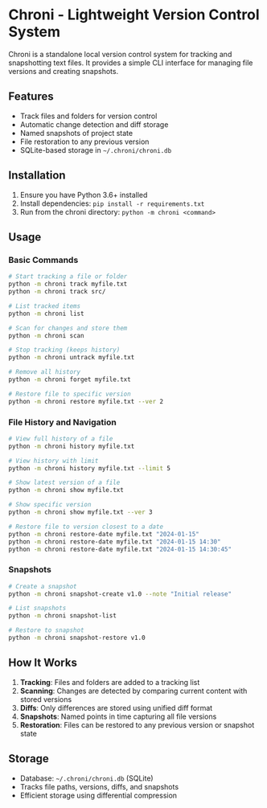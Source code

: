 # Chroni - Lightweight Version Control System

Chroni is a standalone local version control system for tracking and snapshotting text files. It provides a simple CLI interface for managing file versions and creating snapshots.

## Features

- Track files and folders for version control
- Automatic change detection and diff storage
- Named snapshots of project state
- File restoration to any previous version
- SQLite-based storage in `~/.chroni/chroni.db`

## Installation

1. Ensure you have Python 3.6+ installed
2. Install dependencies: `pip install -r requirements.txt`
3. Run from the chroni directory: `python -m chroni <command>`

## Usage

### Basic Commands

```bash
# Start tracking a file or folder
python -m chroni track myfile.txt
python -m chroni track src/

# List tracked items
python -m chroni list

# Scan for changes and store them
python -m chroni scan

# Stop tracking (keeps history)
python -m chroni untrack myfile.txt

# Remove all history
python -m chroni forget myfile.txt

# Restore file to specific version
python -m chroni restore myfile.txt --ver 2
```

### File History and Navigation

```bash
# View full history of a file
python -m chroni history myfile.txt

# View history with limit
python -m chroni history myfile.txt --limit 5

# Show latest version of a file
python -m chroni show myfile.txt

# Show specific version
python -m chroni show myfile.txt --ver 3

# Restore file to version closest to a date
python -m chroni restore-date myfile.txt "2024-01-15"
python -m chroni restore-date myfile.txt "2024-01-15 14:30"
python -m chroni restore-date myfile.txt "2024-01-15 14:30:45"
```

### Snapshots

```bash
# Create a snapshot
python -m chroni snapshot-create v1.0 --note "Initial release"

# List snapshots
python -m chroni snapshot-list

# Restore to snapshot
python -m chroni snapshot-restore v1.0
```

## How It Works

1. **Tracking**: Files and folders are added to a tracking list
2. **Scanning**: Changes are detected by comparing current content with stored versions
3. **Diffs**: Only differences are stored using unified diff format
4. **Snapshots**: Named points in time capturing all file versions
5. **Restoration**: Files can be restored to any previous version or snapshot state

## Storage

- Database: `~/.chroni/chroni.db` (SQLite)
- Tracks file paths, versions, diffs, and snapshots
- Efficient storage using differential compression
